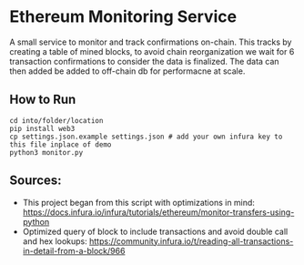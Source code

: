 # Ethereum Monitoring Service

A small service to monitor and track confirmations on-chain. This tracks by creating a table of mined blocks, to avoid chain reorganization we wait for 6 transaction confirmations to consider the data is finalized. The data can then added be added to off-chain db for performacne at scale. 

## How to Run

```
cd into/folder/location
pip install web3
cp settings.json.example settings.json # add your own infura key to this file inplace of demo
python3 monitor.py
```

## Sources: 

- This project began from this script with optimizations in mind: https://docs.infura.io/infura/tutorials/ethereum/monitor-transfers-using-python 
- Optimized query of block to include transactions and avoid double call and hex lookups: https://community.infura.io/t/reading-all-transactions-in-detail-from-a-block/966
